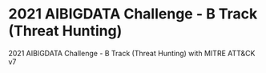 # 2021 AIBIGDATA Challenge - B Track (Threat Hunting)
2021 AIBIGDATA Challenge - B Track (Threat Hunting) with MITRE ATT&CK v7
